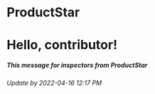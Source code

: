 # ProductStar

<h1> Hello, contributor! </h1>
  <h5> This message for inspectors from ProductStar </h5>
<h6>Update by 2022-04-16 12:17 PM</h6>